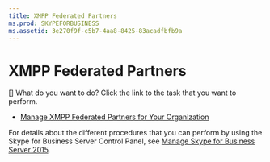 ```yaml
---
title: XMPP Federated Partners
ms.prod: SKYPEFORBUSINESS
ms.assetid: 3e270f9f-c5b7-4aa8-8425-83acadfbfb9a
---
```



# XMPP Federated Partners
[]
What do you want to do? Click the link to the task that you want to perform.
  
    
    


-  [Manage XMPP Federated Partners for Your Organization](http://technet.microsoft.com/library/48681433-725d-457f-926b-f91d95bcf082.aspx)
    
  
For details about the different procedures that you can perform by using the Skype for Business Server Control Panel, see  [Manage Skype for Business Server 2015](manage-skype-for-business-server-2015.md).
